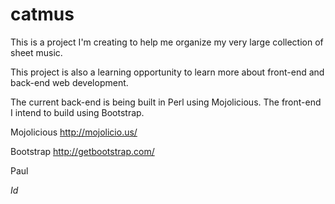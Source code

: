 catmus
======

This is a project I'm creating to help me organize my very large
collection of sheet music.

This project is also a learning opportunity to learn more about
front-end and back-end web development.

The current back-end is being built in Perl using Mojolicious. The
front-end I intend to build using Bootstrap.

   Mojolicious
   http://mojolicio.us/
   
   Bootstrap
   http://getbootstrap.com/

Paul

$Id$
